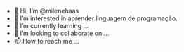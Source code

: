 - 👋 Hi, I’m @milenehaas
- 👀 I’m interested in aprender linguagem de programação.
- 🌱 I’m currently learning ...
- 💞️ I’m looking to collaborate on ...
- 📫 How to reach me ...

<!---
milenehaas/milenehaas is a ✨ special ✨ repository because its `README.md` (this file) appears on your GitHub profile.
You can click the Preview link to take a look at your changes.
--->
